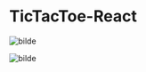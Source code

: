 # TicTacToe-React

![bilde](https://github.com/Abdi-kodehode/TicTacToe-React/assets/101109212/91de5865-f46e-4209-bf38-5a64ced77ece)


![bilde](https://github.com/Abdi-kodehode/TicTacToe-React/assets/101109212/f5a2d5b7-4f2f-4bf3-80c6-2d166046c537)
